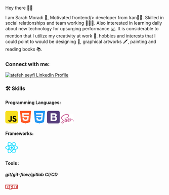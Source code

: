Hey there 👩‍💻
<!-- <hr/> -->

I am Sarah Moradi 👩, Motivated frontend/> developer from Iran🐱‍👤. Skilled in social
relationships and team working 🙋‍♀🤝. Also
interested in learning daily about new
technology for upsurging performance 💻. It is considerable to mention that I
utilize my creativity at work 🌈. hobbies and
interests that I could point to would be
designing 🌊, graphical artworks 🖍, painting
and reading books 📚.

### Connect with me:
  <a href="https://www.linkedin.com/in/atefeh-seyfi" target="blank"><img src="https://www.vectorlogo.zone/logos/linkedin/linkedin-icon.svg" alt="atefeh seyfi LinkedIn Profile" height="40" width="40"></a>
</p>

### 🛠 Skills
<h4 align="left">Programming Languages:</h4>  
<p align="left"> 
  <img src="https://raw.githubusercontent.com/pkkulhari/pkkulhari/master/icons/js.svg" width="40"/>
  <img src="https://raw.githubusercontent.com/pkkulhari/pkkulhari/master/icons/html.svg" width="40"/>
  <img src="https://raw.githubusercontent.com/pkkulhari/pkkulhari/master/icons/css.svg" width="40"/>
  <img src="https://raw.githubusercontent.com/pkkulhari/pkkulhari/master/icons/bootstrap.svg" width="40"/>
  <img src="https://raw.githubusercontent.com/pkkulhari/pkkulhari/master/icons/sass.svg" width="40"/>
</p>

<h4 align="left">Frameworks:</h4>  
<p align="left"> 
      <img src="https://raw.githubusercontent.com/pkkulhari/pkkulhari/master/icons/react.svg" width="40"/>
</p>

<h4 align="left">Tools :</h4>  
<h5 align="left">git/git-flow/gitlab CI/CD</h5> 
<p align="left"> 
  <img src="https://raw.githubusercontent.com/atefeh-syf/atefeh-syf/main/icons/npm.svg" width="40"/>
</p>


<!-- Languages :
![Alt text](https://fastupload.io/en/jBKDhc3N1tQ4hzx/preview "Optional title")
<img src="https://fastupload.io/en/jBKDhc3N1tQ4hzx/file" alt="Alt text" title="Optional title" /> -->
